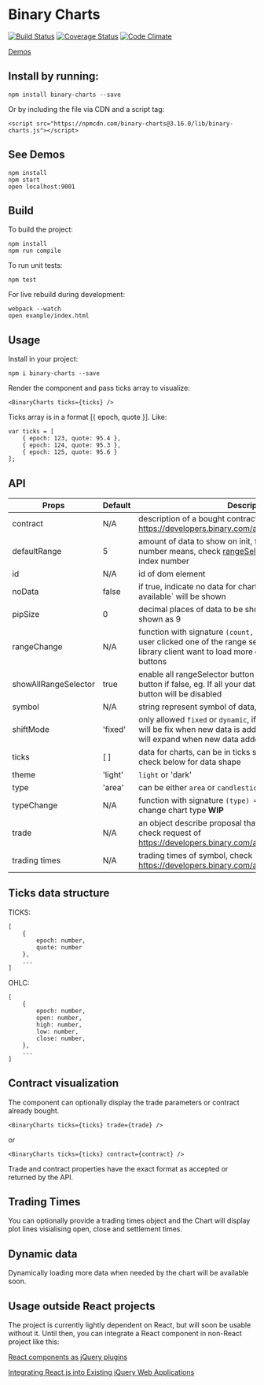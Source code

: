 # Binary Charts

[![Build Status](https://travis-ci.org/binary-com/binary-charts.svg?branch=master)](https://travis-ci.org/binary-com/binary-charts)
[![Coverage Status](https://coveralls.io/repos/github/binary-com/binary-charts/badge.svg?branch=master)](https://coveralls.io/github/binary-com/binary-charts?branch=master)
[![Code Climate](https://codeclimate.com/github/binary-com/binary-charts/badges/gpa.svg)](https://codeclimate.com/github/binary-com/binary-charts)

[Demos](https://binary-com.github.io/binary-charts/)

## Install by running:

```
npm install binary-charts --save
```

Or by including the file via CDN and a script tag:

```
<script src="https://npmcdn.com/binary-charts@3.16.0/lib/binary-charts.js"></script>
```

## See Demos

```
npm install
npm start
open localhost:9001
```

## Build

To build the project:

```
npm install
npm run compile
```

To run unit tests:

```
npm test
```

For live rebuild during development:
```
webpack --watch
open example/index.html
```

## Usage

Install in your project:

```
npm i binary-charts --save
```

Render the component and pass ticks array to visualize:

```
<BinaryCharts ticks={ticks} />
```

Ticks array is in a format [{ epoch, quote }]. Like:

```
var ticks = [
    { epoch: 123, quote: 95.4 },
    { epoch: 124, quote: 95.3 },
    { epoch: 125, quote: 95.6 }
];
```

## API
| Props | Default | Description |
 -------|---------|-------------
 contract | N/A   | description of a bought contract, check response of https://developers.binary.com/api/#proposal_open_contract
 defaultRange | 5 | amount of data to show on init, for details of what each number means, check [rangeSelector](src/parts/rangeSelector.js#L1), value correspond to index number
 id     | N/A     | id of dom element
 noData | false   | if true, indicate no data for chart, message 'Data not available` will be shown
 pipSize | 0      | decimal places of data to be shown, if zero, 9.02 will be shown as 9
 rangeChange | N/A | function with signature `(count, type) => void`, called when user clicked one of the range selector buttons, useful when library client want to load more data when user click those buttons
 showAllRangeSelector | true | enable all rangeSelector button if true, disable out of range button if false, eg. If all your data is within 1 hour, the 1D button will be disabled
 symbol | N/A     | string represent symbol of data, eg. 'R_100'
 shiftMode | 'fixed' | only allowed `fixed` or `dynamic`, if `fixed`, no of data shown will be fix when new data is added, if `dynamic`, the scroller will expand when new data added
 ticks  | [ ]      | data for charts, can be in ticks structure or ohlc structure, check below for data shape
 theme | 'light'   | `light` or 'dark'
 type | 'area' | can be either `area` or `candlestick`, defines chart type
 typeChange | N/A | function with signature `(type) => void`, called when user change chart type **WIP**
 trade | N/A | an object describe proposal that user might want to buy, check request of https://developers.binary.com/api/#proposal
 trading times | N/A | trading times of symbol, check https://developers.binary.com/api/#trading_times

## Ticks data structure
TICKS:
```
[
    {
        epoch: number,
        quote: number
    },
    ...
]
```

OHLC:
```
[
    {
        epoch: number,
        open: number,
        high: number,
        low: number,
        close: number,
    },
    ...
]
```


## Contract visualization

The component can optionally display the trade parameters or contract already bought.

```
<BinaryCharts ticks={ticks} trade={trade} />
```
or

```
<BinaryCharts ticks={ticks} contract={contract} />
```

Trade and contract properties have the exact format as accepted or returned by the API.

## Trading Times

<BinaryCharts ticks={ticks} tradingTimes={tradingTimes} />

You can optionally provide a trading times object and the Chart will display plot lines visialising open, close and settlement times.

## Dynamic data

Dynamically loading more data when needed by the chart will be available soon.

## Usage outside React projects

The project is currently lightly dependent on React, but will soon be usable without it. Until then, you can integrate a React component in non-React project like this:

[React components as jQuery plugins](http://swizec.com/blog/using-react-in-the-real-world/swizec/6710)

[Integrating React.js into Existing jQuery Web Applications](http://winterbe.com/posts/2015/08/24/integrate-reactjs-into-jquery-webapps/)
